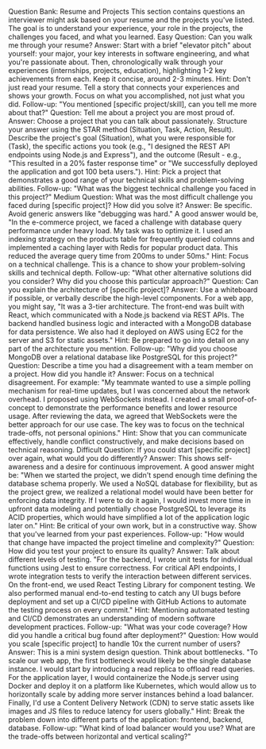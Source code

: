 Question Bank: Resume and Projects
This section contains questions an interviewer might ask based on your resume and the projects you've listed. The goal is to understand your experience, your role in the projects, the challenges you faced, and what you learned.
Easy
Question: Can you walk me through your resume?
Answer: Start with a brief "elevator pitch" about yourself: your major, your key interests in software engineering, and what you're passionate about. Then, chronologically walk through your experiences (internships, projects, education), highlighting 1-2 key achievements from each. Keep it concise, around 2-3 minutes.
Hint: Don't just read your resume. Tell a story that connects your experiences and shows your growth. Focus on what you accomplished, not just what you did.
Follow-up: "You mentioned [specific project/skill], can you tell me more about that?"
Question: Tell me about a project you are most proud of.
Answer: Choose a project that you can talk about passionately. Structure your answer using the STAR method (Situation, Task, Action, Result). Describe the project's goal (Situation), what you were responsible for (Task), the specific actions you took (e.g., "I designed the REST API endpoints using Node.js and Express"), and the outcome (Result - e.g., "This resulted in a 20% faster response time" or "We successfully deployed the application and got 100 beta users.").
Hint: Pick a project that demonstrates a good range of your technical skills and problem-solving abilities.
Follow-up: "What was the biggest technical challenge you faced in this project?"
Medium
Question: What was the most difficult challenge you faced during [specific project]? How did you solve it?
Answer: Be specific. Avoid generic answers like "debugging was hard." A good answer would be, "In the e-commerce project, we faced a challenge with database query performance under heavy load. My task was to optimize it. I used an indexing strategy on the products table for frequently queried columns and implemented a caching layer with Redis for popular product data. This reduced the average query time from 200ms to under 50ms."
Hint: Focus on a technical challenge. This is a chance to show your problem-solving skills and technical depth.
Follow-up: "What other alternative solutions did you consider? Why did you choose this particular approach?"
Question: Can you explain the architecture of [specific project]?
Answer: Use a whiteboard if possible, or verbally describe the high-level components. For a web app, you might say, "It was a 3-tier architecture. The front-end was built with React, which communicated with a Node.js backend via REST APIs. The backend handled business logic and interacted with a MongoDB database for data persistence. We also had it deployed on AWS using EC2 for the server and S3 for static assets."
Hint: Be prepared to go into detail on any part of the architecture you mention.
Follow-up: "Why did you choose MongoDB over a relational database like PostgreSQL for this project?"
Question: Describe a time you had a disagreement with a team member on a project. How did you handle it?
Answer: Focus on a technical disagreement. For example: "My teammate wanted to use a simple polling mechanism for real-time updates, but I was concerned about the network overhead. I proposed using WebSockets instead. I created a small proof-of-concept to demonstrate the performance benefits and lower resource usage. After reviewing the data, we agreed that WebSockets were the better approach for our use case. The key was to focus on the technical trade-offs, not personal opinions."
Hint: Show that you can communicate effectively, handle conflict constructively, and make decisions based on technical reasoning.
Difficult
Question: If you could start [specific project] over again, what would you do differently?
Answer: This shows self-awareness and a desire for continuous improvement. A good answer might be: "When we started the project, we didn't spend enough time defining the database schema properly. We used a NoSQL database for flexibility, but as the project grew, we realized a relational model would have been better for enforcing data integrity. If I were to do it again, I would invest more time in upfront data modeling and potentially choose PostgreSQL to leverage its ACID properties, which would have simplified a lot of the application logic later on."
Hint: Be critical of your own work, but in a constructive way. Show that you've learned from your past experiences.
Follow-up: "How would that change have impacted the project timeline and complexity?"
Question: How did you test your project to ensure its quality?
Answer: Talk about different levels of testing. "For the backend, I wrote unit tests for individual functions using Jest to ensure correctness. For critical API endpoints, I wrote integration tests to verify the interaction between different services. On the front-end, we used React Testing Library for component testing. We also performed manual end-to-end testing to catch any UI bugs before deployment and set up a CI/CD pipeline with GitHub Actions to automate the testing process on every commit."
Hint: Mentioning automated testing and CI/CD demonstrates an understanding of modern software development practices.
Follow-up: "What was your code coverage? How did you handle a critical bug found after deployment?"
Question: How would you scale [specific project] to handle 10x the current number of users?
Answer: This is a mini system design question. Think about bottlenecks. "To scale our web app, the first bottleneck would likely be the single database instance. I would start by introducing a read replica to offload read queries. For the application layer, I would containerize the Node.js server using Docker and deploy it on a platform like Kubernetes, which would allow us to horizontally scale by adding more server instances behind a load balancer. Finally, I'd use a Content Delivery Network (CDN) to serve static assets like images and JS files to reduce latency for users globally."
Hint: Break the problem down into different parts of the application: frontend, backend, database.
Follow-up: "What kind of load balancer would you use? What are the trade-offs between horizontal and vertical scaling?"
